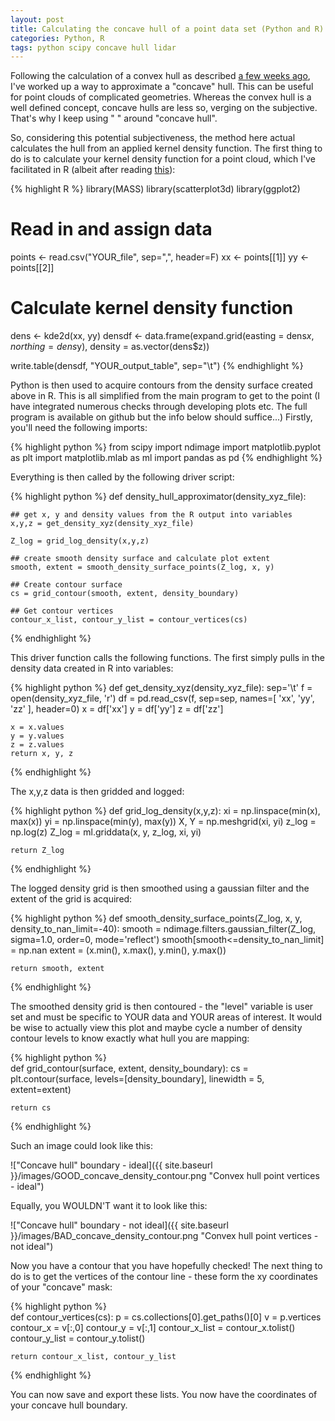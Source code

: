 ```yaml
---
layout: post
title: Calculating the concave hull of a point data set (Python and R)
categories: Python, R
tags: python scipy concave hull lidar
---
```


Following the calculation of a convex hull as described [a few weeks ago](http://chris35wills.github.io/convex_hull/), I've worked up a way to approximate a "concave" hull. This can be useful for point clouds of complicated geometries. Whereas the convex hull is a well defined concept, concave hulls are less so, verging on the subjective. That's why I keep using " " around "concave hull".

So, considering this potential subjectiveness, the method here actual calculates the hull from an applied kernel density function. The first thing to do is to calculate your kernel density function for a point cloud, which I've facilitated in R (albeit after reading [this](http://r.789695.n4.nabble.com/Concave-hull-td863710.html)):

{% highlight R %}
library(MASS)
library(scatterplot3d)
library(ggplot2)

# Read in and assign data
points <- read.csv("YOUR_file", sep=",", header=F)
xx <- points[[1]]
yy <- points[[2]]

# Calculate kernel density function
dens <- kde2d(xx, yy)
densdf <- data.frame(expand.grid(easting = dens$x, northing = dens$y), density = as.vector(dens$z))

write.table(densdf, "YOUR_output_table", sep="\t")
{% endhighlight %}

Python is then used to acquire contours from the density surface created above in R. This is all simplified from the main program to get to the point (I have integrated numerous checks through developing plots etc. The full program is available on github but the info below should suffice...) Firstly, you'll need the following imports:

{% highlight python %}
from scipy import ndimage
import matplotlib.pyplot as plt
import matplotlib.mlab as ml
import pandas as pd
{% endhighlight %}

Everything is then called by the following driver script:

{% highlight python %}
def density_hull_approximator(density_xyz_file):
	
	## get x, y and density values from the R output into variables
	x,y,z = get_density_xyz(density_xyz_file)	
	
	Z_log = grid_log_density(x,y,z) 

	## create smooth density surface and calculate plot extent
	smooth, extent = smooth_density_surface_points(Z_log, x, y) 
	
	## Create contour surface
	cs = grid_contour(smooth, extent, density_boundary)
	
	## Get contour vertices
	contour_x_list, contour_y_list = contour_vertices(cs) 	
{% endhighlight %}

This driver function calls the following functions. The first simply pulls in the density data created in R into variables:

{% highlight python %}
def get_density_xyz(density_xyz_file):
	sep='\t'
	f = open(density_xyz_file, 'r')
	df = pd.read_csv(f, sep=sep, names=[ 'xx', 'yy', 'zz' ], header=0)
	x = df['xx']
	y = df['yy']
	z = df['zz']

	x = x.values
	y = y.values
	z = z.values
	return x, y, z
{% endhighlight %}

The x,y,z data is then gridded and logged:

{% highlight python %}
def grid_log_density(x,y,z):
	xi = np.linspace(min(x), max(x))
	yi = np.linspace(min(y), max(y))
	X, Y = np.meshgrid(xi, yi)
	z_log = np.log(z)
	Z_log = ml.griddata(x, y, z_log, xi, yi)
	
	return Z_log
{% endhighlight %}

The logged density grid is then smoothed using a gaussian filter and the extent of the grid is acquired:

{% highlight python %}
def smooth_density_surface_points(Z_log, x, y, density_to_nan_limit=-40):
	smooth = ndimage.filters.gaussian_filter(Z_log, sigma=1.0, order=0, mode='reflect')
	smooth[smooth<=density_to_nan_limit] = np.nan
	extent = (x.min(), x.max(), y.min(), y.max())

	return smooth, extent
{% endhighlight %}

The smoothed density grid is then contoured - the "level" variable is user set and must be specific to YOUR data and YOUR areas of interest. It would be wise to actually view this plot and maybe cycle a number of density contour levels to know exactly what hull you are mapping:

{% highlight python %}	
def grid_contour(surface, extent, density_boundary):
	cs = plt.contour(surface, levels=[density_boundary], linewidth = 5, extent=extent)

	return cs
{% endhighlight %}

Such an image could look like this:

!["Concave hull" boundary - ideal]({{ site.baseurl }}/images/GOOD_concave_density_contour.png "Convex hull point vertices - ideal")

Equally, you WOULDN'T want it to look like this:

!["Concave hull" boundary - not ideal]({{ site.baseurl }}/images/BAD_concave_density_contour.png "Convex hull point vertices - not ideal")

Now you have a contour that you have hopefully checked! The next thing to do is to get the vertices of the contour line - these form the xy coordinates of your "concave" mask:

{% highlight python %}	
def contour_vertices(cs):
	p = cs.collections[0].get_paths()[0]
	v = p.vertices
	contour_x = v[:,0]
	contour_y = v[:,1]
	contour_x_list = contour_x.tolist()
	contour_y_list = contour_y.tolist()

	return contour_x_list, contour_y_list
{% endhighlight %}
	
You can now save and export these lists. You now have the coordinates of your concave hull boundary.